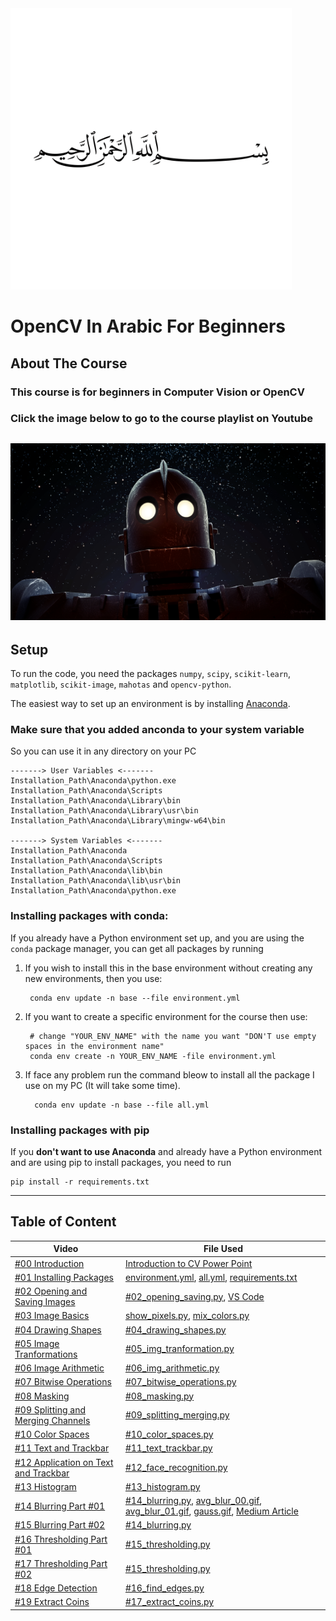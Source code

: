 <img src="images/allah.png" height=450/>

# OpenCV In Arabic For Beginners

## About The Course
### This course is for beginners in Computer Vision or OpenCV
### Click the image below to go to the course playlist on Youtube

<a href="https://www.youtube.com/playlist?list=PLO1D3YWS7ep3Pfjls3LjBtp5XdvGpBD6Z" target="_blank"><img src="images/cover.png"></a>
---

## Setup

To run the code, you need the packages ``numpy``, ``scipy``, ``scikit-learn``, ``matplotlib``, ``scikit-image``, ``mahotas`` and ``opencv-python``.

The easiest way to set up an environment is by installing [Anaconda](https://www.anaconda.com/distribution/).

### Make sure that you added anconda to your system variable
So you can use it in any directory on your PC

    -------> User Variables <------- 
    Installation_Path\Anaconda\python.exe
    Installation_Path\Anaconda\Scripts
    Installation_Path\Anaconda\Library\bin
    Installation_Path\Anaconda\Library\usr\bin
    Installation_Path\Anaconda\Library\mingw-w64\bin

    -------> System Variables <-------
    Installation_Path\Anaconda
    Installation_Path\Anaconda\Scripts
    Installation_Path\Anaconda\lib\bin
    Installation_Path\Anaconda\lib\usr\bin
    Installation_Path\Anaconda\python.exe

### Installing packages with conda:
If you already have a Python environment set up, and you are using the ``conda`` package manager,
you can get all packages by running

1. If you wish to install this in the base environment without creating any new environments, then you use:

        conda env update -n base --file environment.yml

2. If you want to create a specific environment for the course then use:

        # change "YOUR_ENV_NAME" with the name you want "DON'T use empty spaces in the environment name" 
        conda env create -n YOUR_ENV_NAME -file environment.yml

3. If face any problem run the command bleow to install all the package I use on my PC (It will take some time). 

         conda env update -n base --file all.yml

    
### Installing packages with pip
If you **don't want to use Anaconda** and already have a Python environment and are using pip to install packages, you need to run

    pip install -r requirements.txt

---
## Table of Content
<table>
<thead>
    <tr>
    <th>Video</th>
    <th>File Used</th>
    </tr>
</thead>
<tbody>
    <tr>
        <td>
        <a href="https://www.youtube.com/watch?v=xH3_xIZLoJA&list=PLO1D3YWS7ep3Pfjls3LjBtp5XdvGpBD6Z&index=2&t=1s" target="_blank">#00 Introduction</a></td>
        <td>
        <a href="https://github.com/karimelgazar/OpenCV-in-Arabic-for-Beginners/raw/master/Power%20Point/Computer%20Vision-intro.pptx">Introduction to CV Power Point</a>
        </td>
    </tr>
    <tr>
        <td>
         <a href="https://www.youtube.com/watch?v=4mplUpakmGw&list=PLO1D3YWS7ep3Pfjls3LjBtp5XdvGpBD6Z&index=3" target="_blank">#01 Installing Packages</a></td>
        <td>
        <a href="https://github.com/karimelgazar/OpenCV-in-Arabic-for-Beginners/blob/master/environment.yml">environment.yml</a>,
        <a href="https://github.com/karimelgazar/OpenCV-in-Arabic-for-Beginners/blob/master/all.yml">all.yml</a>,
        <a href="https://github.com/karimelgazar/OpenCV-in-Arabic-for-Beginners/blob/master/requirements.txt">requirements.txt</a>   
        </td>
    </tr>
    <tr>
        <td>
        <a href="https://www.youtube.com/watch?v=1KnC64nC-oc&list=PLO1D3YWS7ep3Pfjls3LjBtp5XdvGpBD6Z&index=4" target="_blank">#02 Opening and Saving Images</a></td>
        <td>
        <a href="https://github.com/karimelgazar/OpenCV-in-Arabic-for-Beginners/blob/master/%2302_opening_saving.py">#02_opening_saving.py</a>,
        <a href="https://gist.github.com/karimelgazar">VS Code</a></td>
    </tr>
    <tr>
        <td>
        <a href="https://www.youtube.com/watch?v=dnjZBcw764w&list=PLO1D3YWS7ep3Pfjls3LjBtp5XdvGpBD6Z&index=5&t=0s" target="_blank">#03 Image Basics</a></td>
        <td>
        <a href="https://github.com/karimelgazar/OpenCV-in-Arabic-for-Beginners/blob/master/illustration/show_pixels.py">show_pixels.py</a>,
        <a href="https://github.com/karimelgazar/OpenCV-in-Arabic-for-Beginners/blob/master/illustration/mix_colors.py">mix_colors.py</a></td>
    </tr>
    <tr>
        <td>
        <a href="https://www.youtube.com/watch?v=sxY0EXtBxAM&list=PLO1D3YWS7ep3Pfjls3LjBtp5XdvGpBD6Z&index=6&t=1s" target="_blank">#04 Drawing Shapes</a></td>
        <td>
        <a href="https://github.com/karimelgazar/OpenCV-in-Arabic-for-Beginners/blob/master/%2304_drawing_shapes.py">#04_drawing_shapes.py</a>
        </td>
    </tr>
    <tr>
        <td>
        <a href="https://www.youtube.com/watch?v=TwgHMWt4Q44&list=PLO1D3YWS7ep3Pfjls3LjBtp5XdvGpBD6Z&index=7&t=0s" target="_blank">#05 Image Tranformations</a></td>
        <td>
        <a href="https://github.com/karimelgazar/OpenCV-in-Arabic-for-Beginners/blob/master/%2305_img_tranformation.py">#05_img_tranformation.py</a>
        </td>
    </tr>
    <tr>
        <td>
        <a href="https://www.youtube.com/watch?v=FzHBcychVq0&list=PLO1D3YWS7ep3Pfjls3LjBtp5XdvGpBD6Z&index=8&t=0s" target="_blank">#06 Image Arithmetic</a></td>
        <td>
        <a href="https://github.com/karimelgazar/OpenCV-in-Arabic-for-Beginners/blob/master/%2306_img_arithmetic.py">#06_img_arithmetic.py</a>
        </td>
    </tr>
    <tr>
        <td>
        <a href="https://www.youtube.com/watch?v=2tb50ILgQkY&list=PLO1D3YWS7ep3Pfjls3LjBtp5XdvGpBD6Z&index=9&t=0s" target="_blank">#07 Bitwise Operations</a></td>
        <td>
        <a href="https://github.com/karimelgazar/OpenCV-in-Arabic-for-Beginners/blob/master/%2307_bitwise_operations.py">#07_bitwise_operations.py</a>
        </td>
    </tr>
    <tr>
        <td>
        <a href="https://www.youtube.com/watch?v=3phdreDx17Q&list=PLO1D3YWS7ep3Pfjls3LjBtp5XdvGpBD6Z&index=10&t=0s" target="_blank">#08 Masking</a></td>
        <td>
        <a href="https://github.com/karimelgazar/OpenCV-in-Arabic-for-Beginners/blob/master/%2308_masking.py">#08_masking.py</a>
        </td>
    </tr>
    <tr>
        <td>
        <a href="https://www.youtube.com/watch?v=SqHfjeWkoVw&list=PLO1D3YWS7ep3Pfjls3LjBtp5XdvGpBD6Z&index=11&t=0s" target="_blank">#09 Splitting and Merging Channels</a></td>
        <td>
        <a href="https://github.com/karimelgazar/OpenCV-in-Arabic-for-Beginners/blob/master/%2309_splitting_merging.py">#09_splitting_merging.py</a>
        </td>
    </tr>
    <tr>
        <td>
        <a href="https://www.youtube.com/watch?v=HMCivIDUd-I&list=PLO1D3YWS7ep3Pfjls3LjBtp5XdvGpBD6Z&index=12&t=0s" target="_blank">#10 Color Spaces</a></td>
        <td>
        <a href="https://github.com/karimelgazar/OpenCV-in-Arabic-for-Beginners/blob/master/%2310_color_spaces.py">#10_color_spaces.py</a>
        </td>
    </tr>
    <tr>
        <td>
        <a href="https://www.youtube.com/watch?v=cWwpniPYpCs&list=PLO1D3YWS7ep3Pfjls3LjBtp5XdvGpBD6Z&index=13&t=0s" target="_blank">#11 Text and Trackbar</a></td>
        <td>
        <a href="https://github.com/karimelgazar/OpenCV-in-Arabic-for-Beginners/blob/master/%2311_text_trackbar.py">#11_text_trackbar.py</a>
        </td>
    </tr>
    <tr>
        <td>
        <a href="https://www.youtube.com/watch?v=ge4QuZKHpMM&list=PLO1D3YWS7ep3Pfjls3LjBtp5XdvGpBD6Z&index=14&t=0s" target="_blank">#12 Application on Text and Trackbar</a></td>
        <td>
        <a href="https://github.com/karimelgazar/OpenCV-in-Arabic-for-Beginners/blob/master/%2312_face_recognition.py">#12_face_recognition.py</a>
        </td>
    </tr>
    <tr>
        <td>
        <a href="https://www.youtube.com/watch?v=vVZbc9RhFsA&list=PLO1D3YWS7ep3Pfjls3LjBtp5XdvGpBD6Z&index=15&t=0s" target="_blank">#13 Histogram</a></td>
        <td>
        <a href="https://github.com/karimelgazar/OpenCV-in-Arabic-for-Beginners/blob/master/%2313_histogram.py">#13_histogram.py</a>
        </td>
    </tr>
    <tr>
        <td>
        <a href="https://www.youtube.com/watch?v=jCXApg0KDps&list=PLO1D3YWS7ep3Pfjls3LjBtp5XdvGpBD6Z&index=16&t=0s" target="_blank">#14 Blurring Part #01</a></td>
        <td>
        <a href="https://github.com/karimelgazar/OpenCV-in-Arabic-for-Beginners/blob/master/%2314_blurring.py">#14_blurring.py</a>,
        <a href="https://github.com/karimelgazar/OpenCV-in-Arabic-for-Beginners/blob/master/illustration/avg_blur_00.gif">avg_blur_00.gif</a>,
        <a href="https://github.com/karimelgazar/OpenCV-in-Arabic-for-Beginners/blob/master/illustration/avg_blur_01.gif">avg_blur_01.gif</a>,
        <a href="https://github.com/karimelgazar/OpenCV-in-Arabic-for-Beginners/blob/master/illustration/gauss.gif">gauss.gif</a>,
        <a href="https://medium.com/hackernoon/cv-for-busy-developers-convolutions-5c984f216e8c">Medium Article</a>
        </td>
    </tr>
    <tr>
        <td>
        <a href="https://www.youtube.com/watch?v=b61A7mNMIX0&list=PLO1D3YWS7ep3Pfjls3LjBtp5XdvGpBD6Z&index=17&t=0s" target="_blank">#15 Blurring Part #02</a></td>
        <td>
        <a href="https://github.com/karimelgazar/OpenCV-in-Arabic-for-Beginners/blob/master/%2314_blurring.py">#14_blurring.py</a>
        </td>
    </tr>
    <tr>
        <td>
        <a href="https://www.youtube.com/watch?v=W5vRDwHFbmY&list=PLO1D3YWS7ep3Pfjls3LjBtp5XdvGpBD6Z&index=18&t=0s" target="_blank">#16 Thresholding Part #01</a></td>
        <td>
        <a href="https://github.com/karimelgazar/OpenCV-in-Arabic-for-Beginners/blob/master/%2315_thresholding.py">#15_thresholding.py</a>
        </td>
    </tr>
    <tr>
        <td>
        <a href="https://www.youtube.com/watch?v=DfH2XmHMgVQ&list=PLO1D3YWS7ep3Pfjls3LjBtp5XdvGpBD6Z&index=19&t=0s" target="_blank">#17 Thresholding Part #02</a></td>
        <td>
        <a href="https://github.com/karimelgazar/OpenCV-in-Arabic-for-Beginners/blob/master/%2315_thresholding.py">#15_thresholding.py</a>
        </td>
    </tr>
    <tr>
        <td>
        <a href="https://www.youtube.com/watch?v=hqrs6Ar6oDM&list=PLO1D3YWS7ep3Pfjls3LjBtp5XdvGpBD6Z&index=20&t=0s" target="_blank">#18 Edge Detection</a></td>
        <td>
        <a href="https://github.com/karimelgazar/OpenCV-in-Arabic-for-Beginners/blob/master/%2316_find_edges.py">#16_find_edges.py</a>
        </td>
    </tr>
    <tr>
        <td>
        <a href="https://www.youtube.com/watch?v=TYvZYSlkGH4&list=PLO1D3YWS7ep3Pfjls3LjBtp5XdvGpBD6Z&index=20&t=0s" target="_blank">#19 Extract Coins</a></td>
        <td>
        <a href="https://github.com/karimelgazar/OpenCV-in-Arabic-for-Beginners/blob/master/%2317_extract_coins.py">#17_extract_coins.py</a>
        </td>
    </tr>
</tbody>
</table>
